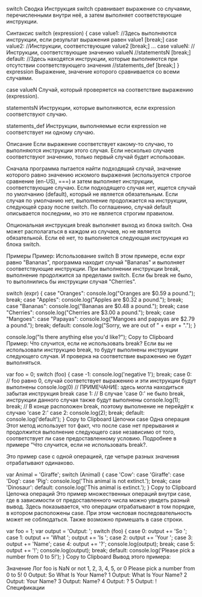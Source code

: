 switch
Сводка
Инструкция switch сравнивает выражение со случаями, перечисленными внутри неё, а затем выполняет соответствующие инструкции.

Синтаксис
switch (expression) {
case value1:
//Здесь выполняются инструкции, если результат выражения равен value1
[break;]
case value2:
//Инструкции, соответствующие value2
[break;]
...
case valueN:
//Инструкции, соответствующие значению valueN
//statementsN
[break;]
default:
//Здесь находятся инструкции, которые выполняются при отсутствии соответствующего значения
//statements_def
[break;]
}
expression
Выражение, значение которого сравнивается со всеми случаями.

case valueN
Случай, который проверяется на соответствие выражению (expression).

statementsN
Инструкции, которые выполняются, если expression соответствуют случаю.

statements_def
Инструкции, выполняемые если expression не соответствует ни одному случаю.

Описание
Если выражение соответствует какому-то случаю, то выполняются инструкции этого случая. Если несколько случаев соответствуют значению, только первый случай будет использован.

Сначала программа пытается найти подходящий случай, значение которого равно значению искомого выражения (используется строгое сравнение (en-US), ===) и затем выполняет инструкции, соответствующие случаю. Если подходящего случая нет, ищется случай по умолчанию (default), который не является обязательным. Если случая по умолчанию нет, выполнение продолжается на инструкции, следующей сразу после switch. По соглашению, случай default описывается последним, но это не является строгим правилом.

Опциональная инструкция break выполняет выход из блока switch. Она может располагаться в каждом из случаев, но не является обязательной. Если её нет, то выполняется следующая инструкция из блока switch.

Примеры
Пример: Использование switch
В этом примере, если expr равно "Bananas", программа находит случай "Bananas" и выполняет соответствующие инструкции. При выполнении инструкции break, выполнение продолжится за пределами switch. Если бы break не было, то выполнились бы инструкции случая "Cherries".

switch (expr) {
case "Oranges":
console.log("Oranges are $0.59 a pound.");
break;
case "Apples":
console.log("Apples are $0.32 a pound.");
break;
case "Bananas":
console.log("Bananas are $0.48 a pound.");
break;
case "Cherries":
console.log("Cherries are $3.00 a pound.");
break;
case "Mangoes":
case "Papayas":
console.log("Mangoes and papayas are $2.79 a pound.");
break;
default:
console.log("Sorry, we are out of " + expr + ".");
}

console.log("Is there anything else you'd like?");
Copy to Clipboard
Пример: Что случится, если не использовать break?
Если вы не использовали инструкцию break, то будут выполнены инструкции следующего случая. И проверка на соответствие выражению не будет выполняться.

var foo = 0;
switch (foo) {
case -1:
console.log('negative 1');
break;
case 0: // foo равно 0, случай соответствует выражению и эти инструкции будут выполнены
console.log(0)
// ПРИМЕЧАНИЕ: здесь могла находиться забытая инструкция break
case 1: // В случае 'case 0:' не было break, инструкции данного случая также будут выполнены
console.log(1);
break; // В конце расположен break, поэтому выполнение не перейдёт к случаю 'case 2:'
case 2:
console.log(2);
break;
default:
console.log('default');
}
Copy to Clipboard
Цепочки case
Одна операция
Этот метод использует тот факт, что после case нет прерывания и продолжится выполнение следующего case независимо от того, соответствует ли case предоставленному условию. Подробнее в примере "Что случится, если не использовать break?.

Это пример case с одной операцией, где четыре разных значения отрабатывают одинаково.

var Animal = 'Giraffe';
switch (Animal) {
case 'Cow':
case 'Giraffe':
case 'Dog':
case 'Pig':
console.log('This animal is not extinct.');
break;
case 'Dinosaur':
default:
console.log('This animal is extinct.');
}
Copy to Clipboard
Цепочка операций
Это пример множественных операций внутри case, где в зависимости от предоставленного числа можно увидеть разный вывод. Здесь показывается, что операции отрабатывают в том порядке, в котором расположены case. При этом числовая последовательность может не соблюдаться. Также возможно примешать в case строки.

var foo = 1;
var output = 'Output: ';
switch (foo) {
case 0:
output += 'So ';
case 1:
output += 'What ';
output += 'Is ';
case 2:
output += 'Your ';
case 3:
output += 'Name';
case 4:
output += '?';
console.log(output);
break;
case 5:
output += '!';
console.log(output);
break;
default:
console.log('Please pick a number from 0 to 5!');
}
Copy to Clipboard
Вывод этого примера:

Значение Лог
foo is NaN or not 1, 2, 3, 4, 5, or 0 Please pick a number from 0 to 5!
0 Output: So What Is Your Name?
1 Output: What Is Your Name?
2 Output: Your Name?
3 Output: Name?
4 Output: ?
5 Output: !
Спецификации
